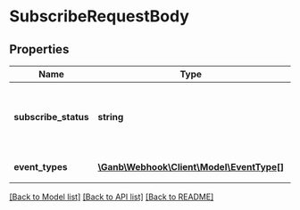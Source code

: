 # SubscribeRequestBody

## Properties
Name | Type | Description | Notes
------------ | ------------- | ------------- | -------------
**subscribe_status** | **string** | 配信状態 半角数字 0&#x3D;配信停止要求 1&#x3D;配信開始要求 | 
**event_types** | [**\Ganb\Webhook\Client\Model\EventType[]**](EventType.md) | イベント種別のリスト | 

[[Back to Model list]](../README.md#documentation-for-models) [[Back to API list]](../README.md#documentation-for-api-endpoints) [[Back to README]](../README.md)


